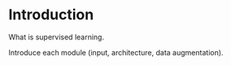 # Introduction

What is supervised learning.

Introduce each module (input, architecture, data augmentation).